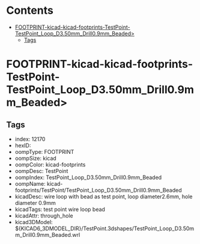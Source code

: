 



Contents
========

* [FOOTPRINT-kicad-kicad-footprints-TestPoint-TestPoint_Loop_D3.50mm_Drill0.9mm_Beaded>](#footprint-kicad-kicad-footprints-testpoint-testpoint_loop_d350mm_drill09mm_beaded)
	* [Tags](#tags)

# FOOTPRINT-kicad-kicad-footprints-TestPoint-TestPoint_Loop_D3.50mm_Drill0.9mm_Beaded>

## Tags

- index: 12170
- hexID: 
- oompType: FOOTPRINT
- oompSize: kicad
- oompColor: kicad-footprints
- oompDesc: TestPoint
- oompIndex: TestPoint_Loop_D3.50mm_Drill0.9mm_Beaded
- oompName: kicad-footprints/TestPoint/TestPoint_Loop_D3.50mm_Drill0.9mm_Beaded
- kicadDesc: wire loop with bead as test point, loop diameter2.6mm, hole diameter 0.9mm
- kicadTags: test point wire loop bead
- kicadAttr: through_hole
- kicad3DModel: ${KICAD6_3DMODEL_DIR}/TestPoint.3dshapes/TestPoint_Loop_D3.50mm_Drill0.9mm_Beaded.wrl
